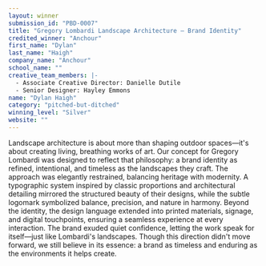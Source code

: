 ```yaml
---
layout: winner
submission_id: "PBD-0007"
title: "Gregory Lombardi Landscape Architecture — Brand Identity"
credited_winner: "Anchour"
first_name: "Dylan"
last_name: "Haigh"
company_name: "Anchour"
school_name: ""
creative_team_members: |-
  - Associate Creative Director: Danielle Dutile
  - Senior Designer: Hayley Emmons
name: "Dylan Haigh"
category: "pitched-but-ditched"
winning_level: "Silver"
website: ""
---
```


Landscape architecture is about more than shaping outdoor spaces—it's about creating living, breathing works of art. Our concept for Gregory Lombardi was designed to reflect that philosophy: a brand identity as refined, intentional, and timeless as the landscapes they craft. The approach was elegantly restrained, balancing heritage with modernity. A typographic system inspired by classic proportions and architectural detailing mirrored the structured beauty of their designs, while the subtle logomark symbolized balance, precision, and nature in harmony. Beyond the identity, the design language extended into printed materials, signage, and digital touchpoints, ensuring a seamless experience at every interaction. The brand exuded quiet confidence, letting the work speak for itself—just like Lombardi's landscapes. Though this direction didn't move forward, we still believe in its essence: a brand as timeless and enduring as the environments it helps create.
